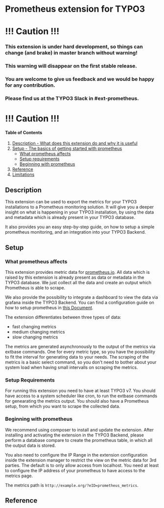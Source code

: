 # Prometheus extension for TYPO3

# !!! Caution !!!
### This extension is under hard development, so things can change (and brake) in master branch without warning!
### This warning will disappear on the first stable release. 
### You are welcome to give us feedback and we would be happy for any contribution. 
### Please find us at the TYPO3 Slack in #ext-prometheus.
# !!! Caution !!!


#### Table of Contents
1. [Description - What does this extension do and why it is useful](#description)
2. [Setup - The basics of getting started with prometheus](#setup)
    * [What prometheus affects](#what-prometheus-affects)
    * [Setup requirements](#setup-requirements)
    * [Beginning with prometheus](#beginning-with-prometheus)
3. [Reference](#reference)
4. [Limitations](#limitations)

## Description

This extension can be used to export the metrics for your TYPO3 installations to a Prometheus monitoring solution. It 
will give you a deeper insight on what is happening in your TYPO3 installation, by using the data and metadata which
is already present in your TYPO3 database.

It also provides you an easy step-by-step guide, on how to setup a simple prometheus monitoring, and an integration into
your TYPO3 Backend.

## Setup

### What prometheus affects

This extension provides metric data for <a href="https://prometheus.io">prometheus.io</a>. All data which is raised by 
this extension is already present as data or metadata in the TYPO3 database. We just collect all the data and create an
output which Prometheus is able to scrape. 

We also provide the possibility to integrate a dashboard to view the data via grafana inside the TYPO3 Backend. You can
find a configuration guide on how to setup prometheus in <a href="/PrometheusDocker/README.md">this Document</a>.   

The extension differentiates between three types of data:
- fast changing metrics
- medium changing metrics
- slow changing metrics

The metrics are generated asynchronously to the output of the metrics via extbase commands. One for every metric 
type, so you have the possibility to fit the interval for generating data to your needs. The scraping of the metrics is
a basic select command, so you don't need to bother about your system load when having small intervalls on scraping the
metrics.

### Setup Requirements

For running this extension you need to have at least TYPO3 v7. You should have access to a system scheduler like cron, 
to run the extbase commands for genearating the metrics output. You should also have a Prometheus setup, from which you
want to scrape the collected data.

### Beginning with prometheus

We recommend using composer to install and update the extension. After installing and activating the extension in the
TYPO3 Backend, please perform a database compare to create the prometheus table, in which all the output data is stored.

You also need to configure the IP Range in the extension configuration inside the extension manager to restrict the view 
on the metric data for 3rd parties. The default is to only allow access from localhost. You need at least to configure 
the IP address of your prometheus to have access to the metrics page.

The metrics path is `http://example.org/?eID=prometheus_metrics`.

## Reference


